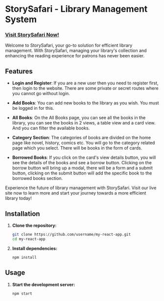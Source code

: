 # StorySafari - Library Management System


### [Visit StorySafari Now!](https://story-safari.web.app/)

Welcome to StorySafari, your go-to solution for efficient library management. With StorySafari, managing your library's collection and enhancing the reading experience for patrons has never been easier. 

## Features

- **Login and Register**: If you are a new user then you need to register first, then login to the website. There are some private or secret routes where you cannot go without login.

- **Add Books**: You can add new books to the library as you wish. You must be logged in for this.

- **All Books**: On the All Books page, you can see all the books in the library, you can see the books in 2 views, a table view and a card view. And you can filter the available books.

- **Category Section**: The categories of books are divided on the home page like novel, history, comics etc. You will go to the category related page which you select. There will be books in the form of cards.

- **Borrowed Books**: If you click on the card's view details button, you will see the details of the books and see a borrow button. Clicking on the borrow button will bring up a modal, there will be a form and a submit button, clicking on the submit button will add the specific book to the borrowed books section.

Experience the future of library management with StorySafari. Visit our live site now to learn more and start your journey towards a more efficient library today!

## Installation

1. **Clone the repository:**

    ```sh
    git clone https://github.com/username/my-react-app.git
    cd my-react-app
    ```

2. **Install dependencies:**

    ```sh
    npm install
    ```

## Usage

1. **Start the development server:**

    ```sh
    npm start
    ```
